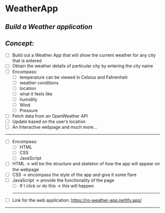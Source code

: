 # WeatherApp
<!-- can have readme preview open as well to see how it will appear -->
<!-- ## this is a sub heading -->
## *Build a Weather application* 


## *Concept:*
<!-- - this is a bullet -->
- [ ]  Build out a Weather App that will show the current weather for any city that is entered
- [ ]  Obtain the weather details of particular city by entering the city name
- [ ]  Encompass:
    - [ ]  temperature can be viewed in Celsius and Fahrenheit
    - [ ]  weather conditions
    - [ ]  location
    - [ ]  what it feels like
    - [ ]  humidity
    - [ ]  Wind
    - [ ]  Pressure
- [ ]  Fetch data from an OpenWeather API
- [ ]  Update based on the user’s location
- [ ]  An Interactive webpage and much more…
---
- [ ]  Encompass: 
    - [ ] HTML 
    - [ ] CSS
    - [ ] JavaScript
- [ ]  HTML → will be the structure and skeleton of how the app will appear on the webpage
- [ ]  CSS → encompass the style of the app and give it some flare
- [ ]  JavaScript → provide the functionality of the page
    - [ ]  If I click or do this → this will happen
    ---
- [ ] Link for the web application: https://ro-weather-app.netlify.app/
--- 